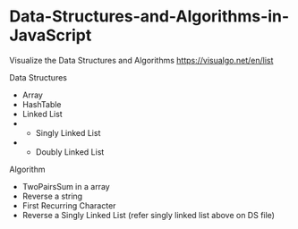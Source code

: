 # Data-Structures-and-Algorithms-in-JavaScript

Visualize the Data Structures and Algorithms https://visualgo.net/en/list

Data Structures
- Array
- HashTable
- Linked List
- - Singly Linked List
- - Doubly Linked List

Algorithm
- TwoPairsSum in a array
- Reverse a string
- First Recurring Character
- Reverse a Singly Linked List (refer singly linked list above on DS file)
